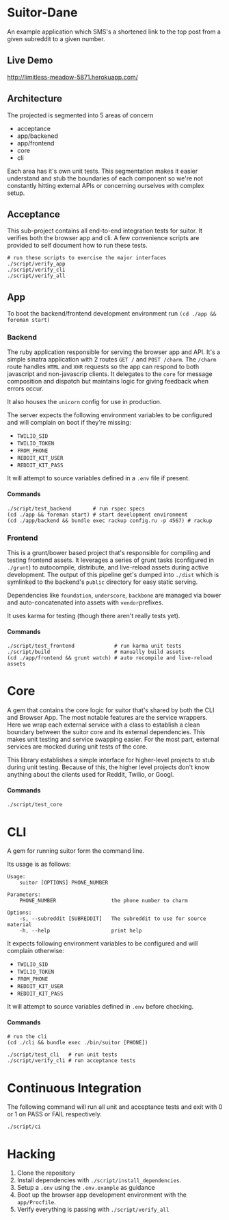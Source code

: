 Suitor-Dane
===========

An example application which SMS's a shortened link to the top post from a
given subreddit to a given number.

## Live Demo

http://limitless-meadow-5871.herokuapp.com/

## Architecture

The projected is segmented into 5 areas of concern

- acceptance
- app/backened
- app/frontend
- core
- cli

Each area has it's own unit tests. This segmentation makes it easier understand and stub the boundaries of each component so we're not constantly hitting external APIs or concerning ourselves with complex setup.

## Acceptance

This sub-project contains all end-to-end integration tests for suitor. It verifies both the browser app and cli. A few convenience scripts are provided to self document how to run these tests.

    # run these scripts to exercise the major interfaces
    ./script/verify_app
    ./script/verify_cli
    ./script/verify_all

## App

To boot the backend/frontend development environment run `(cd ./app && foreman start)`

### Backend

The ruby application responsible for serving the browser app and API. It's a simple sinatra application with 2 routes `GET /` and `POST /charm`. The `/charm` route handles `HTML` and `XHR` requests so the app can respond to both javascript and non-javascrip clients. It delegates to the `core` for message composition and dispatch but maintains logic for giving feedback when errors occur.

It also houses the `unicorn` config for use in production.

The server expects the following environment variables to be configured
and will complain on boot if they're missing:

  - `TWILIO_SID`
  - `TWILIO_TOKEN`
  - `FROM_PHONE`
  - `REDDIT_KIT_USER`
  - `REDDIT_KIT_PASS`

It will attempt to source variables defined in a `.env` file if
present.

#### Commands

    ./script/test_backend       # run rspec specs
    (cd ./app && foreman start) # start development environment
    (cd ./app/backend && bundle exec rackup config.ru -p 4567) # rackup

### Frontend

This is a grunt/bower based project that's responsible for compiling and testing frontend assets. It leverages a series of grunt tasks (configured in `./grunt`) to autocompile, distribute, and live-reload assets during active development. The output of this pipeline get's dumped into `./dist` which is symlinked to the backend's `public` directory for easy static serving.

Dependencies like `foundation`, `underscore`, `backbone` are managed via bower and auto-concatenated into assets with `vendor`prefixes. 

It uses karma for testing (though there aren't really tests yet).

#### Commands

    ./script/test_frontend             # run karma unit tests
    ./script/build                     # manually build assets
    (cd ./app/frontend && grunt watch) # auto recompile and live-reload assets

# Core

A gem that contains the core logic for suitor that's shared by both the CLI and Browser App. The most notable features are the service wrappers. Here we wrap each external service with a class to establish a clean boundary between the suitor core and its external dependencies. This makes unit testing and service swapping easier. For the most part, external services are mocked during unit tests of the core.

This library establishes a simple interface for higher-level projects to stub during unit testing. Because of this, the higher level projects don't know anything about the clients used for Reddit, Twilio, or Googl.

#### Commands

    ./script/test_core

# CLI

A gem for running suitor form the command line. 

Its usage is as follows:

    Usage:
        suitor [OPTIONS] PHONE_NUMBER

    Parameters:
        PHONE_NUMBER                  the phone number to charm

    Options:
        -s, --subreddit [SUBREDDIT]   The subreddit to use for source material
        -h, --help                    print help


It expects following environment variables to be configured and will complain otherwise:

  - `TWILIO_SID`
  - `TWILIO_TOKEN`
  - `FROM_PHONE`
  - `REDDIT_KIT_USER`
  - `REDDIT_KIT_PASS`
  
It will attempt to source variables defined in `.env` before checking.

#### Commands

    # run the cli
    (cd ./cli && bundle exec ./bin/suitor [PHONE])
    
    ./script/test_cli   # run unit tests
    ./script/verify_cli # run acceptance tests

# Continuous Integration

The following command will run all unit and acceptance tests and exit with 0 or 1 on PASS or FAIL respectively.

    ./script/ci

# Hacking

1. Clone the repository
2. Install dependencies with `./script/install_dependencies`. 
3. Setup a `.env` using the `.env.example` as guidance
4. Boot up the browser app development environment with the `app/Procfile`.
5. Verify everything is passing with `./script/verify_all`
